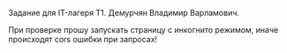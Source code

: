 Задание для IT-лагеря T1. Демурчян Владимир Варламович.


При проверке прошу запускать страницу с инкогнито режимом, иначе происходят cors ошибки при запросах!
